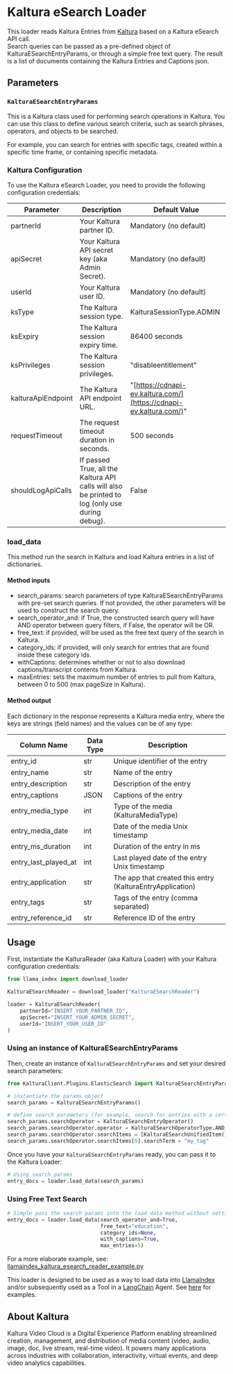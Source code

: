 # Kaltura eSearch Loader

This loader reads Kaltura Entries from [Kaltura](https://corp.kaltura.com) based on a Kaltura eSearch API call.  
Search queries can be passed as a pre-defined object of KalturaESearchEntryParams, or through a simple free text query.
The result is a list of documents containing the Kaltura Entries and Captions json.

## Parameters  

### `KalturaESearchEntryParams`

This is a Kaltura class used for performing search operations in Kaltura. You can use this class to define various search criteria, such as search phrases, operators, and objects to be searched.

For example, you can search for entries with specific tags, created within a specific time frame, or containing specific metadata.

### Kaltura Configuration

To use the Kaltura eSearch Loader, you need to provide the following configuration credentials:

| Parameter            | Description                                                                   | Default Value                                    |
|----------------------|-------------------------------------------------------------------------------|--------------------------------------------------|
| partnerId            | Your Kaltura partner ID.                                                      | Mandatory (no default)                                        |
| apiSecret            | Your Kaltura API secret key (aka Admin Secret).                               | Mandatory (no default)                                        |
| userId               | Your Kaltura user ID.                                                         | Mandatory (no default)                                        |
| ksType               | The Kaltura session type.                                                     | KalturaSessionType.ADMIN                         |
| ksExpiry             | The Kaltura session expiry time.                                              | 86400 seconds                                    |
| ksPrivileges         | The Kaltura session privileges.                                               | "disableentitlement"                             |
| kalturaApiEndpoint   | The Kaltura API endpoint URL.                                                 | "[https://cdnapi-ev.kaltura.com/](https://cdnapi-ev.kaltura.com/)" |
| requestTimeout       | The request timeout duration in seconds.                                      | 500 seconds                                      |
| shouldLogApiCalls    | If passed True, all the Kaltura API calls will also be printed to log (only use during debug).            | False                                            |

### load_data

This method run the search in Kaltura and load Kaltura entries in a list of dictionaries.  

#### Method inputs

* search_params: search parameters of type KalturaESearchEntryParams with pre-set search queries. If not provided, the other parameters will be used to construct the search query.
* search_operator_and: if True, the constructed search query will have AND operator between query filters, if False, the operator will be OR.
* free_text: if provided, will be used as the free text query of the search in Kaltura.
* category_ids: if provided, will only search for entries that are found inside these category ids.
* withCaptions: determines whether or not to also download captions/transcript contents from Kaltura.
* maxEntries: sets the maximum number of entries to pull from Kaltura, between 0 to 500 (max pageSize in Kaltura).

#### Method output

Each dictionary in the response represents a Kaltura media entry, where the keys are strings (field names) and the values can be of any type:

| Column Name         | Data Type | Description                       |
|---------------------|-----------|-----------------------------------|
| entry_id            | str       | Unique identifier of the entry    |
| entry_name          | str       | Name of the entry                 |
| entry_description   | str       | Description of the entry          |
| entry_captions      | JSON      | Captions of the entry             |
| entry_media_type    | int       | Type of the media (KalturaMediaType)                |
| entry_media_date    | int       | Date of the media Unix timestamp                |
| entry_ms_duration   | int       | Duration of the entry in ms       |
| entry_last_played_at| int       | Last played date of the entry Unix timestamp    |
| entry_application   | str       | The app that created this entry (KalturaEntryApplication)          |
| entry_tags          | str       | Tags of the entry (comma separated)                |
| entry_reference_id  | str       | Reference ID of the entry         |

## Usage

First, instantiate the KalturaReader (aka Kaltura Loader) with your Kaltura configuration credentials:

```python
from llama_index import download_loader

KalturaESearchReader = download_loader("KalturaESearchReader")

loader = KalturaESearchReader(
    partnerId="INSERT_YOUR_PARTNER_ID",
    apiSecret="INSERT_YOUR_ADMIN_SECRET",
    userId="INSERT_YOUR_USER_ID"
)
```

### Using an instance of KalturaESearchEntryParams

Then, create an instance of `KalturaESearchEntryParams` and set your desired search parameters:

```python
from KalturaClient.Plugins.ElasticSearch import KalturaESearchEntryParams, KalturaESearchEntryOperator, KalturaESearchOperatorType, KalturaESearchUnifiedItem

# instantiate the params object
search_params = KalturaESearchEntryParams()

# define search parameters (for example, search for entries with a certain tag)
search_params.searchOperator = KalturaESearchEntryOperator()
search_params.searchOperator.operator = KalturaESearchOperatorType.AND_OP
search_params.searchOperator.searchItems = [KalturaESearchUnifiedItem()]
search_params.searchOperator.searchItems[0].searchTerm = "my_tag"
```

Once you have your `KalturaESearchEntryParams` ready, you can pass it to the Kaltura Loader:

```python
# Using search params
entry_docs = loader.load_data(search_params)
```

### Using Free Text Search

```python
# Simple pass the search params into the load_data method without setting search_params
entry_docs = loader.load_data(search_operator_and=True, 
                              free_text="education", 
                              category_ids=None, 
                              with_captions=True, 
                              max_entries=5)
```

For a more elaborate example, see: [llamaindex_kaltura_esearch_reader_example.py](https://gist.github.com/zoharbabin/07febcfe52b64116c9e3ba1a392b59a0)

This loader is designed to be used as a way to load data into [LlamaIndex](https://github.com/jerryjliu/llama_index/tree/main/llama_index) and/or subsequently used as a Tool in a [LangChain](https://github.com/hwchase17/langchain) Agent. See [here](https://github.com/emptycrown/llama-hub/tree/main) for examples.

## About Kaltura

Kaltura Video Cloud is a Digital Experience Platform enabling streamlined creation, management, and distribution of media content (video, audio, image, doc, live stream, real-time video). It powers many applications across industries with collaboration, interactivity, virtual events, and deep video analytics capabilities.
